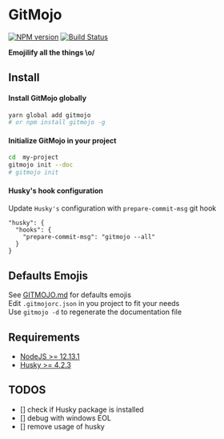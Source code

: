 # GitMojo

[![NPM version][npm-version-img]][npm-url]
[![Build Status][travis-status-img]][travis-url]

**Emojilify all the things \o/**

## Install

#### Install GitMojo globally

```bash
yarn global add gitmojo
# or npm install gitmojo -g
```

#### Initialize GitMojo in your project

```bash
cd  my-project
gitmojo init --doc
# gitmojo init
```

#### Husky's hook configuration

Update `Husky's` configuration with `prepare-commit-msg` git hook

```
"husky": {
  "hooks": {
    "prepare-commit-msg": "gitmojo --all"
  }
}
```

## Defaults Emojis

See [GITMOJO.md](./GITMOJO.md) for defaults emojis<br>
Edit `.gitmojorc.json` in you project to fit your needs<br>
Use `gitmojo -d` to regenerate the documentation file

## Requirements

- [NodeJS >= 12.13.1](https://www.nodejs.org/api)
- [Husky >= 4.2.3](https://www.npmjs.com/package/husky)

## TODOS

- [] check if Husky package is installed
- [] debug with windows EOL
- [] remove usage of husky

[npm-url]: https://npmjs.org/package/gitmojo
[npm-version-img]: http://img.shields.io/npm/v/gitmojo.svg?style=flat-square
[travis-url]: https://travis-ci.org/sixertoy/gitmojo
[travis-status-img]: https://img.shields.io/travis/sixertoy/gitmojo?style=flat-square
